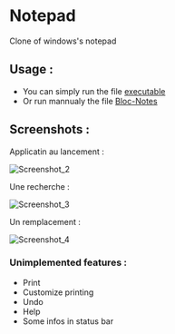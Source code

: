 # Notepad
Clone of windows's notepad

## Usage :

* You can simply run the file [executable](bloc-notes.jar)
* Or run mannualy the file [Bloc-Notes](/src/bloc/notes/BlocNotes.java)

## Screenshots :

Applicatin au lancement :

![Screenshot_2](https://user-images.githubusercontent.com/82316285/164344240-0323d8aa-4a88-4e92-8265-d26d799d258d.png)  


Une recherche :

![Screenshot_3](https://user-images.githubusercontent.com/82316285/164344341-74c63f9d-e3d6-4400-a189-801e2520e301.png)  


Un remplacement :

![Screenshot_4](https://user-images.githubusercontent.com/82316285/164344342-9c38d7bc-86f0-4e3f-b067-8261b12aef56.png)  


### Unimplemented features :

* Print
* Customize printing
* Undo
* Help
* Some infos in status bar

